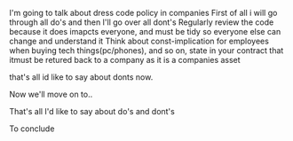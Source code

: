 I'm going to talk about dress code policy in companies
First of all i will go through all do's and then I'll go over all dont's
Regularly review the code because it does imapcts everyone, and must be tidy so everyone else can change and understand it
Think about const-implication for employees when buying tech things(pc/phones), and so on, state in your contract that itmust be retured back to a company as it is a companies asset

that's all id like to say about donts now.


Now we'll move on to..

That's all I'd like to say about do's and dont's

To conclude